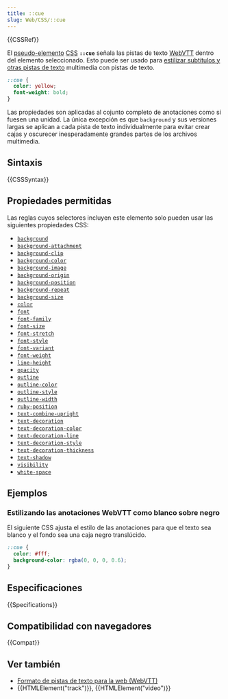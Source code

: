 ```yaml
---
title: ::cue
slug: Web/CSS/::cue
---
```


{{CSSRef}}

El [pseudo-elemento](/es/docs/Web/CSS/Pseudo-elements) [CSS](/es/docs/Web/CSS) **`::cue`** señala las pistas de texto [WebVTT](/es/docs/Web/API/WebVTT_API) dentro del elemento seleccionado. Esto puede ser usado para [estilizar subtítulos y otras pistas de texto](/es/docs/Web/API/WebVTT_API#Estilizando_anotaciones_WebVTT) multimedia con pistas de texto.

```css
::cue {
  color: yellow;
  font-weight: bold;
}
```

Las propiedades son aplicadas al cojunto completo de anotaciones como si fuesen una unidad. La única excepción es que `background` y sus versiones largas se aplican a cada pista de texto individualmente para evitar crear cajas y oscurecer inesperadamente grandes partes de los archivos multimedia.

## Sintaxis

{{CSSSyntax}}

## Propiedades permitidas

Las reglas cuyos selectores incluyen este elemento solo pueden usar las siguientes propiedades CSS:

- [`background`](/es/docs/Web/CSS/background)
- [`background-attachment`](/es/docs/Web/CSS/background-attachment)
- [`background-clip`](/es/docs/Web/CSS/background-clip)
- [`background-color`](/es/docs/Web/CSS/background-color)
- [`background-image`](/es/docs/Web/CSS/background-image)
- [`background-origin`](/es/docs/Web/CSS/background-origin)
- [`background-position`](/es/docs/Web/CSS/background-position)
- [`background-repeat`](/es/docs/Web/CSS/background-repeat)
- [`background-size`](/es/docs/Web/CSS/background-size)
- [`color`](/es/docs/Web/CSS/color)
- [`font`](/es/docs/Web/CSS/font)
- [`font-family`](/es/docs/Web/CSS/font-family)
- [`font-size`](/es/docs/Web/CSS/font-size)
- [`font-stretch`](/es/docs/Web/CSS/font-stretch)
- [`font-style`](/es/docs/Web/CSS/font-style)
- [`font-variant`](/es/docs/Web/CSS/font-variant)
- [`font-weight`](/es/docs/Web/CSS/font-weight)
- [`line-height`](/es/docs/Web/CSS/line-height)
- [`opacity`](/es/docs/Web/CSS/opacity)
- [`outline`](/es/docs/Web/CSS/outline)
- [`outline-color`](/es/docs/Web/CSS/outline-color)
- [`outline-style`](/es/docs/Web/CSS/outline-style)
- [`outline-width`](/es/docs/Web/CSS/outline-width)
- [`ruby-position`](/es/docs/Web/CSS/ruby-position)
- [`text-combine-upright`](/es/docs/Web/CSS/text-combine-upright)
- [`text-decoration`](/es/docs/Web/CSS/text-decoration)
- [`text-decoration-color`](/es/docs/Web/CSS/text-decoration-color)
- [`text-decoration-line`](/es/docs/Web/CSS/text-decoration-line)
- [`text-decoration-style`](/es/docs/Web/CSS/text-decoration-style)
- [`text-decoration-thickness`](/es/docs/Web/CSS/text-decoration-thickness)
- [`text-shadow`](/es/docs/Web/CSS/text-shadow)
- [`visibility`](/es/docs/Web/CSS/visibility)
- [`white-space`](/es/docs/Web/CSS/white-space)

## Ejemplos

### Estilizando las anotaciones WebVTT como blanco sobre negro

El siguiente CSS ajusta el estilo de las anotaciones para que el texto sea blanco y el fondo sea una caja negro translúcido.

```css
::cue {
  color: #fff;
  background-color: rgba(0, 0, 0, 0.6);
}
```

## Especificaciones

{{Specifications}}

## Compatibilidad con navegadores

{{Compat}}

## Ver también

- [Formato de pistas de texto para la web (WebVTT)](/es/docs/Web/API/WebVTT_API)
- {{HTMLElement("track")}}, {{HTMLElement("video")}}
